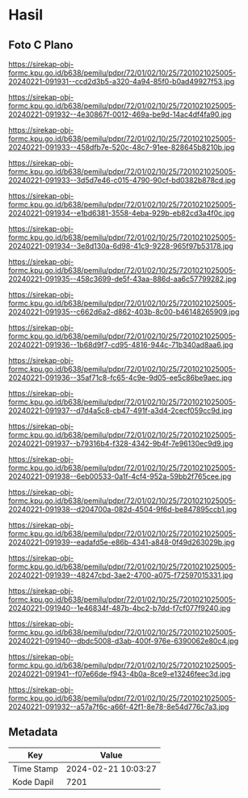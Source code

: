 # Hasil

## Foto C Plano

https://sirekap-obj-formc.kpu.go.id/b638/pemilu/pdpr/72/01/02/10/25/7201021025005-20240221-091931--ccd2d3b5-a320-4a94-85f0-b0ad49927f53.jpg

https://sirekap-obj-formc.kpu.go.id/b638/pemilu/pdpr/72/01/02/10/25/7201021025005-20240221-091932--4e30867f-0012-469a-be9d-14ac4df4fa90.jpg

https://sirekap-obj-formc.kpu.go.id/b638/pemilu/pdpr/72/01/02/10/25/7201021025005-20240221-091933--458dfb7e-520c-48c7-91ee-828645b8210b.jpg

https://sirekap-obj-formc.kpu.go.id/b638/pemilu/pdpr/72/01/02/10/25/7201021025005-20240221-091933--3d5d7e46-c015-4790-90cf-bd0382b878cd.jpg

https://sirekap-obj-formc.kpu.go.id/b638/pemilu/pdpr/72/01/02/10/25/7201021025005-20240221-091934--e1bd6381-3558-4eba-929b-eb82cd3a4f0c.jpg

https://sirekap-obj-formc.kpu.go.id/b638/pemilu/pdpr/72/01/02/10/25/7201021025005-20240221-091934--3e8d130a-6d98-41c9-9228-965f97b53178.jpg

https://sirekap-obj-formc.kpu.go.id/b638/pemilu/pdpr/72/01/02/10/25/7201021025005-20240221-091935--458c3699-de5f-43aa-886d-aa6c57799282.jpg

https://sirekap-obj-formc.kpu.go.id/b638/pemilu/pdpr/72/01/02/10/25/7201021025005-20240221-091935--c662d6a2-d862-403b-8c00-b46148265909.jpg

https://sirekap-obj-formc.kpu.go.id/b638/pemilu/pdpr/72/01/02/10/25/7201021025005-20240221-091936--1b68d9f7-cd95-4816-944c-71b340ad8aa6.jpg

https://sirekap-obj-formc.kpu.go.id/b638/pemilu/pdpr/72/01/02/10/25/7201021025005-20240221-091936--35af71c8-fc65-4c9e-9d05-ee5c86be9aec.jpg

https://sirekap-obj-formc.kpu.go.id/b638/pemilu/pdpr/72/01/02/10/25/7201021025005-20240221-091937--d7d4a5c8-cb47-491f-a3d4-2cecf059cc9d.jpg

https://sirekap-obj-formc.kpu.go.id/b638/pemilu/pdpr/72/01/02/10/25/7201021025005-20240221-091937--b79316b4-f328-4342-9b4f-7e96130ec9d9.jpg

https://sirekap-obj-formc.kpu.go.id/b638/pemilu/pdpr/72/01/02/10/25/7201021025005-20240221-091938--6eb00533-0a1f-4cf4-952a-59bb2f765cee.jpg

https://sirekap-obj-formc.kpu.go.id/b638/pemilu/pdpr/72/01/02/10/25/7201021025005-20240221-091938--d204700a-082d-4504-9f6d-be847895ccb1.jpg

https://sirekap-obj-formc.kpu.go.id/b638/pemilu/pdpr/72/01/02/10/25/7201021025005-20240221-091939--eadafd5e-e86b-4341-a848-0f49d263029b.jpg

https://sirekap-obj-formc.kpu.go.id/b638/pemilu/pdpr/72/01/02/10/25/7201021025005-20240221-091939--48247cbd-3ae2-4700-a075-f72597015331.jpg

https://sirekap-obj-formc.kpu.go.id/b638/pemilu/pdpr/72/01/02/10/25/7201021025005-20240221-091940--1e46834f-487b-4bc2-b7dd-f7cf077f9240.jpg

https://sirekap-obj-formc.kpu.go.id/b638/pemilu/pdpr/72/01/02/10/25/7201021025005-20240221-091940--dbdc5008-d3ab-400f-976e-6390062e80c4.jpg

https://sirekap-obj-formc.kpu.go.id/b638/pemilu/pdpr/72/01/02/10/25/7201021025005-20240221-091941--f07e66de-f943-4b0a-8ce9-e13246feec3d.jpg

https://sirekap-obj-formc.kpu.go.id/b638/pemilu/pdpr/72/01/02/10/25/7201021025005-20240221-091932--a57a7f6c-a66f-42f1-8e78-8e54d776c7a3.jpg


## Metadata

| Key        | Value               |
| ---------- | ------------------- |
| Time Stamp | 2024-02-21 10:03:27 |
| Kode Dapil | 7201                |



